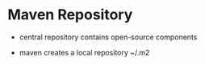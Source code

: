 # Maven Repository

- central repository contains open-source components

- maven creates a local repository ~/.m2
